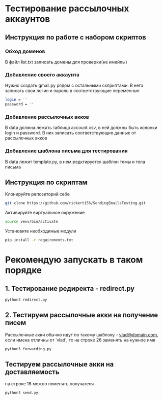 # Тестирование рассылочных аккаунтов

## Инструкция по работе с набором скриптов

### Обход доменов
В файл list.txt записать домены для проверки(не имейлы)

### Добавление своего аккаунта
Нужно создать gmail.py рядом с остальными скприптами. В него записать свои логин и пароль в соответствующие переменные
```sh
login = ''
password = ''
```
### Добавление рассылочных акков
В data должна лежать таблица account.csv, в ней должны быть колонки login и password. В них записать соответствующие данные от рассылочных акков

### Добавление шаблона письма для тестирования
В data лежит template.py, в нем редктируется шаблон темы и тела письма

## Инструкция по скриптам

Клонируйте репозиторий себе
```sh
git clone https://github.com/rickert156/SendingEmailsTesting.git
```
Активируйте виртуальное окружение
```sh
source venv/bin/activate
```
Установите необходимые модули
```sh
pip install -r requirements.txt
```
# Рекомендую запускать в таком порядке
## 1. Тестирование редиректа - redirect.py
```sh
python3 redirect.py
```
## 2. Тестируем рассылочные акки на получение писем
Рассылочные акки обычно идут по такому шаблону - vlad@domain.com, если имена отличны от 'vlad', то на строке 26 заменять на нужное имя
```sh
python3 forwarding.py
```
## Тестируем рассылочные акки на доставляемость
на строке 18 можно поменять получателя
```sh
python3 send.py
```
